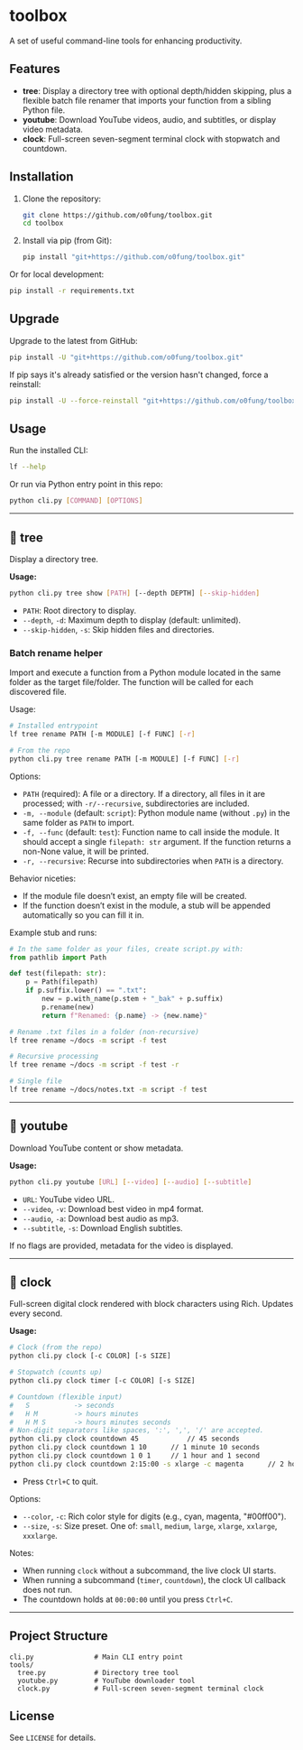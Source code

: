 
# toolbox

A set of useful command-line tools for enhancing productivity.

## Features

- **tree**: Display a directory tree with optional depth/hidden skipping, plus a flexible batch file renamer that imports your function from a sibling Python file.
- **youtube**: Download YouTube videos, audio, and subtitles, or display video metadata.
- **clock**: Full-screen seven-segment terminal clock with stopwatch and countdown.

## Installation

1. Clone the repository:
	```sh
	git clone https://github.com/o0fung/toolbox.git
	cd toolbox
	```
2. Install via pip (from Git):
	```sh
	pip install "git+https://github.com/o0fung/toolbox.git"
	```

Or for local development:
```sh
pip install -r requirements.txt
```

## Upgrade

Upgrade to the latest from GitHub:
```sh
pip install -U "git+https://github.com/o0fung/toolbox.git"
```

If pip says it's already satisfied or the version hasn't changed, force a reinstall:
```sh
pip install -U --force-reinstall "git+https://github.com/o0fung/toolbox.git"
```

## Usage

Run the installed CLI:
```sh
lf --help
```

Or run via Python entry point in this repo:
```sh
python cli.py [COMMAND] [OPTIONS]
```


---

## 🚩 tree

Display a directory tree.

**Usage:**
```sh
python cli.py tree show [PATH] [--depth DEPTH] [--skip-hidden]
```

- `PATH`: Root directory to display.
- `--depth`, `-d`: Maximum depth to display (default: unlimited).
- `--skip-hidden`, `-s`: Skip hidden files and directories.

### Batch rename helper

Import and execute a function from a Python module located in the same folder as the target file/folder. The function will be called for each discovered file.

Usage:
```sh
# Installed entrypoint
lf tree rename PATH [-m MODULE] [-f FUNC] [-r]

# From the repo
python cli.py tree rename PATH [-m MODULE] [-f FUNC] [-r]
```

Options:
- `PATH` (required): A file or a directory. If a directory, all files in it are processed; with `-r/--recursive`, subdirectories are included.
- `-m, --module` (default: `script`): Python module name (without `.py`) in the same folder as `PATH` to import.
- `-f, --func` (default: `test`): Function name to call inside the module. It should accept a single `filepath: str` argument. If the function returns a non-None value, it will be printed.
- `-r, --recursive`: Recurse into subdirectories when `PATH` is a directory.

Behavior niceties:
- If the module file doesn’t exist, an empty file will be created.
- If the function doesn’t exist in the module, a stub will be appended automatically so you can fill it in.

Example stub and runs:
```py
# In the same folder as your files, create script.py with:
from pathlib import Path

def test(filepath: str):
	p = Path(filepath)
	if p.suffix.lower() == ".txt":
		new = p.with_name(p.stem + "_bak" + p.suffix)
		p.rename(new)
		return f"Renamed: {p.name} -> {new.name}"
```

```sh
# Rename .txt files in a folder (non-recursive)
lf tree rename ~/docs -m script -f test

# Recursive processing
lf tree rename ~/docs -m script -f test -r

# Single file
lf tree rename ~/docs/notes.txt -m script -f test
```

---

## 🚩 youtube

Download YouTube content or show metadata.

**Usage:**
```sh
python cli.py youtube [URL] [--video] [--audio] [--subtitle]
```

- `URL`: YouTube video URL.
- `--video`, `-v`: Download best video in mp4 format.
- `--audio`, `-a`: Download best audio as mp3.
- `--subtitle`, `-s`: Download English subtitles.

If no flags are provided, metadata for the video is displayed.

---

## 🚩 clock

Full-screen digital clock rendered with block characters using Rich. Updates every second.

**Usage:**
```sh
# Clock (from the repo)
python cli.py clock [-c COLOR] [-s SIZE]

# Stopwatch (counts up)
python cli.py clock timer [-c COLOR] [-s SIZE]

# Countdown (flexible input)
#   S           -> seconds
#   H M         -> hours minutes
#   H M S       -> hours minutes seconds
# Non-digit separators like spaces, ':', ',', '/' are accepted.
python cli.py clock countdown 45			// 45 seconds
python cli.py clock countdown 1 10		// 1 minute 10 seconds
python cli.py clock countdown 1 0 1		// 1 hour and 1 second
python cli.py clock countdown 2:15:00 -s xlarge -c magenta		// 2 hours 15 minutes
```

- Press `Ctrl+C` to quit.

Options:
- `--color`, `-c`: Rich color style for digits (e.g., cyan, magenta, "#00ff00").
- `--size`, `-s`: Size preset. One of: `small`, `medium`, `large`, `xlarge`, `xxlarge`, `xxxlarge`.

Notes:
- When running `clock` without a subcommand, the live clock UI starts.
- When running a subcommand (`timer`, `countdown`), the clock UI callback does not run.
- The countdown holds at `00:00:00` until you press `Ctrl+C`.

---

## Project Structure

```
cli.py               # Main CLI entry point
tools/
  tree.py            # Directory tree tool
  youtube.py         # YouTube downloader tool
  clock.py           # Full-screen seven-segment terminal clock
```

## License

See `LICENSE` for details.
